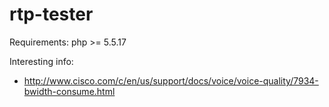 # rtp-tester

Requirements: php >= 5.5.17 

Interesting info:
* http://www.cisco.com/c/en/us/support/docs/voice/voice-quality/7934-bwidth-consume.html